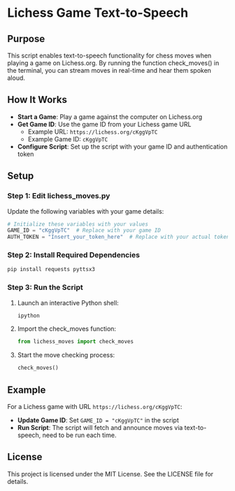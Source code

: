 # Lichess Game Text-to-Speech

## Purpose

This script enables text-to-speech functionality for chess moves when playing a game on Lichess.org. By running the function check_moves() in the terminal, you can stream moves in real-time and hear them spoken aloud.

## How It Works

* **Start a Game**: Play a game against the computer on Lichess.org
* **Get Game ID**: Use the game ID from your Lichess game URL
  * Example URL: `https://lichess.org/cKggVpTC`
  * Example Game ID: `cKggVpTC`
* **Configure Script**: Set up the script with your game ID and authentication token

## Setup

### Step 1: Edit lichess_moves.py

Update the following variables with your game details:

```python
# Initialize these variables with your values
GAME_ID = "cKggVpTC"  # Replace with your game ID
AUTH_TOKEN = "Insert_your_token_here"  # Replace with your actual token
```

### Step 2: Install Required Dependencies

```bash
pip install requests pyttsx3
```

### Step 3: Run the Script

1. Launch an interactive Python shell:
   ```bash
   ipython
   ```

2. Import the check_moves function:
   ```python
   from lichess_moves import check_moves
   ```

3. Start the move checking process:
   ```python
   check_moves()
   ```

## Example

For a Lichess game with URL `https://lichess.org/cKggVpTC`:

* **Update Game ID**: Set `GAME_ID = "cKggVpTC"` in the script
* **Run Script**: The script will fetch and announce moves via text-to-speech, need to be run each time. 

## License

This project is licensed under the MIT License. See the LICENSE file for details.
